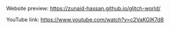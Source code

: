 Website preview: https://zunaid-hassan.github.io/glitch-world/

YouTube link: https://www.youtube.com/watch?v=c2VaKGlK7d8
